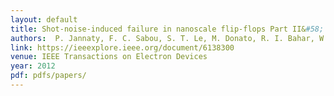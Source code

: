 ```yaml
---
layout: default
title: Shot-noise-induced failure in nanoscale flip-flops Part II&#58; Failure rates in 10-nm ultimate CMOS 
authors:  P. Jannaty, F. C. Sabou, S. T. Le, M. Donato, R. I. Bahar, W. Patterson, J. Mundy, and A. Zaslavsky 
link: https://ieeexplore.ieee.org/document/6138300
venue: IEEE Transactions on Electron Devices
year: 2012
pdf: pdfs/papers/
---
```


